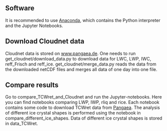 ## Software

It is recommended to use [Anaconda](https://www.anaconda.com/products/individual), which contains the Python interpreter and the Jupyter Notebooks. 

## Download Cloudnet data

Cloudnet data is stored on www.pangaea.de. One needs to run get_cloudnet/download_data.py to download data for LWC, LWP, IWC, reff_Frisch and reff_ice. get_cloudnet/merge_data.py reads the data from the downloaded netCDF files and merges all data of one day into one file.

## Compare results

Go to compare_TCWret_and_Cloudnet and run the Jupyter-notebooks. Here you can find notebooks comparing LWP, IWP, rliq and rice. Each notebook contains some code to download TCWret data from [Pangaea](https://doi.pangaea.de/10.1594/PANGAEA.933829). The analysis of different ice crystal shapes is performed using the notebook in compare_different_ice_shapes. Data of different ice crystal shapes is stored in data_TCWret.